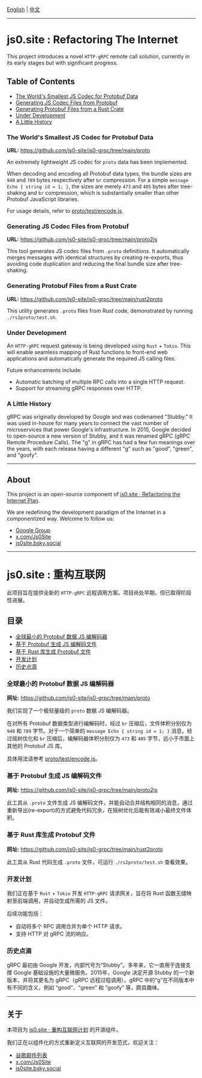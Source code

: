 [English](#en) | [中文](#zh)

---

<a id="en"></a>

# js0.site : Refactoring The Internet

This project introduces a novel `HTTP-gRPC` remote call solution, currently in its early stages but with significant progress.

## Table of Contents

- [The World's Smallest JS Codec for Protobuf Data](#the-worlds-smallest-js-codec-for-protobuf-data)
- [Generating JS Codec Files from Protobuf](#generating-js-codec-files-from-protobuf)
- [Generating Protobuf Files from a Rust Crate](#generating-protobuf-files-from-a-rust-crate)
- [Under Development](#under-development)
- [A Little History](#a-little-history)

### The World's Smallest JS Codec for Protobuf Data

**URL:** https://github.com/js0-site/js0-grpc/tree/main/proto

An extremely lightweight JS codec for `proto` data has been implemented.

When decoding and encoding all Protobuf data types, the bundle sizes are `949` and `789` bytes respectively after `br` compression. For a simple `message Echo { string id = 1; }`, the sizes are merely `473` and `405` bytes after tree-shaking and `br` compression, which is substantially smaller than other Protobuf JavaScript libraries.

For usage details, refer to [proto/test/encode.js](https://github.com/js0-site/js0-grpc/blob/main/proto/test/encode.js).

### Generating JS Codec Files from Protobuf

**URL:** https://github.com/js0-site/js0-grpc/tree/main/proto2js

This tool generates JS codec files from `.proto` definitions. It automatically merges messages with identical structures by creating re-exports, thus avoiding code duplication and reducing the final bundle size after tree-shaking.

### Generating Protobuf Files from a Rust Crate

**URL:** https://github.com/js0-site/js0-grpc/tree/main/rust2proto

This utility generates `.proto` files from Rust code, demonstrated by running `./rs2proto/test.sh`.

### Under Development

An `HTTP-gRPC` request gateway is being developed using `Rust` + `Tokio`. This will enable seamless mapping of Rust functions to front-end web applications and automatically generate the required JS calling files.

Future enhancements include:
- Automatic batching of multiple RPC calls into a single HTTP request.
- Support for streaming gRPC responses over HTTP.

### A Little History

gRPC was originally developed by Google and was codenamed "Stubby." It was used in-house for many years to connect the vast number of microservices that power Google's infrastructure. In 2015, Google decided to open-source a new version of Stubby, and it was renamed gRPC (gRPC Remote Procedure Calls). The "g" in gRPC has had a few fun meanings over the years, with each release having a different "g" such as "good", "green", and "goofy".

---

## About

This project is an open-source component of [js0.site ⋅ Refactoring the Internet Plan](https://js0.site).

We are redefining the development paradigm of the Internet in a componentized way. Welcome to follow us:

* [Google Group](https://groups.google.com/g/js0-site)
* [x.com/Js0Site](https://x.com/Js0Site)
* [js0site.bsky.social](https://bsky.app/profile/js0site.bsky.social)

---

<a id="zh"></a>

# js0.site : 重构互联网

此项目旨在提供全新的 `HTTP-gRPC` 远程调用方案。项目尚处早期，但已取得阶段性进展。

## 目录

- [全球最小的 Protobuf 数据 JS 编解码器](#全球最小的-protobuf-数据-js-编解码器)
- [基于 Protobuf 生成 JS 编解码文件](#基于-protobuf-生成-js-编解码文件)
- [基于 Rust 库生成 Protobuf 文件](#基于-rust-库生成-protobuf-文件)
- [开发计划](#开发计划)
- [历史点滴](#历史点滴)

### 全球最小的 Protobuf 数据 JS 编解码器

**网址:** https://github.com/js0-site/js0-grpc/tree/main/proto

我们实现了一个极轻量级的 `proto` 数据 JS 编解码器。

在对所有 Protobuf 数据类型进行编解码时，经过 `br` 压缩后，文件体积分别仅为 `949` 和 `789` 字节。对于一个简单的 `message Echo { string id = 1; }` 消息，经过摇树优化和 `br` 压缩后，编解码器体积分别仅为 `473` 和 `405` 字节，远小于市面上其他的 Protobuf JS 库。

具体用法请参考 [proto/test/encode.js](https://github.com/js0-site/js0-grpc/blob/main/proto/test/encode.js)。

### 基于 Protobuf 生成 JS 编解码文件

**网址:** https://github.com/js0-site/js0-grpc/tree/main/proto2js

此工具从 `.proto` 文件生成 JS 编解码文件，并能自动合并结构相同的消息，通过重新导出(re-export)的方式避免代码冗余，在摇树优化后能有效减小最终文件体积。

### 基于 Rust 库生成 Protobuf 文件

**网址:** https://github.com/js0-site/js0-grpc/tree/main/rust2proto

此工具从 Rust 代码生成 `.proto` 文件，可运行 `./rs2proto/test.sh` 查看效果。

### 开发计划

我们正在基于 `Rust` + `Tokio` 开发 `HTTP-gRPC` 请求网关，旨在将 Rust 函数无缝映射至前端调用，并自动生成所需的 JS 文件。

后续功能包括：
- 自动将多个 RPC 调用合并为单个 HTTP 请求。
- 支持 HTTP 对 gRPC 流的响应。

### 历史点滴

gRPC 最初由 Google 开发，内部代号为“Stubby”。多年来，它一直用于连接支撑 Google 基础设施的大量微服务。2015年，Google 决定开源 Stubby 的一个新版本，并将其更名为 gRPC（gRPC 远程过程调用）。gRPC 中的“g”在不同版本中有不同的含义，例如 “good”、“green” 和 “goofy” 等，颇具趣味。

---

## 关于

本项目为 [js0.site ⋅ 重构互联网计划](https://js0.site) 的开源组件。

我们正在以组件化的方式重新定义互联网的开发范式，欢迎关注：

* [谷歌邮件列表](https://groups.google.com/g/js0-site)
* [x.com/Js0Site](https://x.com/Js0Site)
* [js0site.bsky.social](https://bsky.app/profile/js0site.bsky.social)

